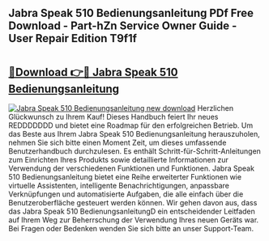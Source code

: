 ## Jabra Speak 510 Bedienungsanleitung PDf Free Download - Part-hZn Service Owner Guide - User Repair Edition T9f1f

# <h2><a href="http://df32d3.blite.top/?on=Jabra+Speak+510+Bedienungsanleitung">🔗Download 👉🔴 Jabra Speak 510 Bedienungsanleitung</a></h2>

[![Jabra Speak 510 Bedienungsanleitung new download](https://i.imgur.com/lujVjoI.png)](http://df32d3.blite.top/?on=Jabra+Speak+510+Bedienungsanleitung)
Herzlichen Glückwunsch zu Ihrem Kauf! Dieses Handbuch feiert Ihr neues REDDDDDDD und bietet eine Roadmap für den erfolgreichen Betrieb. Um das Beste aus Ihrem Jabra Speak 510 Bedienungsanleitung herauszuholen, nehmen Sie sich bitte einen Moment Zeit, um dieses umfassende Benutzerhandbuch durchzulesen. Es enthält Schritt-für-Schritt-Anleitungen zum Einrichten Ihres Produkts sowie detaillierte Informationen zur Verwendung der verschiedenen Funktionen und Funktionen. Jabra Speak 510 Bedienungsanleitung bietet eine Reihe erweiterter Funktionen wie virtuelle Assistenten, intelligente Benachrichtigungen, anpassbare Verknüpfungen und automatisierte Aufgaben, die alle einfach über die Benutzeroberfläche gesteuert werden können. Wir gehen davon aus, dass das Jabra Speak 510 BedienungsanleitungD ein entscheidender Leitfaden auf Ihrem Weg zur Beherrschung der Verwendung Ihres neuen Geräts war. Bei Fragen oder Bedenken wenden Sie sich bitte an unser Support-Team.
